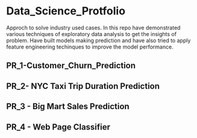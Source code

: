 # Data_Science_Protfolio

Approch to solve industry used cases. In this repo have demonstrated various techniques of exploratory data analysis to get the insights of problem.
Have built models making prediction and have also tried to apply feature engineering techinques to improve the model performance.

## PR_1-Customer_Churn_Prediction

## PR_2- NYC Taxi Trip Duration Prediction

## PR_3 - Big Mart Sales Prediction

## PR_4 - Web Page Classifier
